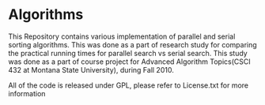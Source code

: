 Algorithms
==========

This Repository contains various implementation of parallel and serial sorting algorithms. 
This was done as a part of research study for comparing the practical running times for 
parallel search vs serial search. This study was done as a part of course project for 
Advanced Algorithm Topics(CSCI 432 at Montana State University), during Fall 2010.

All of the code is released under GPL, please refer to License.txt for more information
